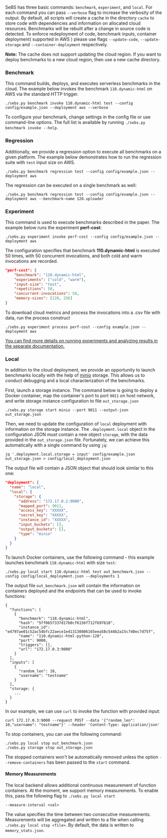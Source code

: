 
SeBS has three basic commands: `benchmark`, `experiment`, and `local`.
For each command you can pass `--verbose` flag to increase the verbosity of the output.
By default, all scripts will create a cache in the directory `cache` to store code with
dependencies and information on allocated cloud resources.
Benchmarks will be rebuilt after a change in source code is detected.
To enforce redeployment of code, benchmark inputs, container deployment( supported in AWS ) please use flags `--update-code`, `--update-storage` and `--container-deployment` respectively.

**Note:** The cache does not support updating the cloud region. If you want to deploy benchmarks
to a new cloud region, then use a new cache directory.

### Benchmark

This command builds, deploys, and executes serverless benchmarks in the cloud.
The example below invokes the benchmark `110.dynamic-html` on AWS via the standard HTTP trigger.

```
./sebs.py benchmark invoke 110.dynamic-html test --config config/example.json --deployment aws --verbose
```

To configure your benchmark, change settings in the config file or use command-line options.
The full list is available by running `./sebs.py benchmark invoke --help`.

### Regression

Additionally, we provide a regression option to execute all benchmarks on a given platform.
The example below demonstrates how to run the regression suite with `test` input size on AWS.

```
./sebs.py benchmark regression test --config config/example.json --deployment aws
```

The regression can be executed on a single benchmark as well:

```
./sebs.py benchmark regression test --config config/example.json --deployment aws --benchmark-name 120.uploader
```

### Experiment

This command is used to execute benchmarks described in the paper. The example below runs the experiment **perf-cost**:

```
./sebs.py experiment invoke perf-cost --config config/example.json --deployment aws
```

The configuration specifies that benchmark **110.dynamic-html** is executed 50 times, with 50 concurrent invocations, and both cold and warm invocations are recorded. 

```json
"perf-cost": {
    "benchmark": "110.dynamic-html",
    "experiments": ["cold", "warm"],
    "input-size": "test",
    "repetitions": 50,
    "concurrent-invocations": 50,
    "memory-sizes": [128, 256]
}
```

To download cloud metrics and process the invocations into a .csv file with data, run the process construct

```
./sebs.py experiment process perf-cost --config example.json --deployment aws
```

[You can find more details on running experiments and analyzing results in the separate documentation.](experiments.md)

### Local

In addition to the cloud deployment, we provide an opportunity to launch benchmarks locally with the help of [minio](https://min.io/) storage.
This allows us to conduct debugging and a local characterization of the benchmarks.

First, launch a storage instance. The command below is going to deploy a Docker container,
map the container's port to port `9011` on host network, and write storage instance configuration
to file `out_storage.json`

```
./sebs.py storage start minio --port 9011 --output-json out_storage.json
```

Then, we need to update the configuration of `local` deployment with information on the storage 
instance. The `.deployment.local` object in the configuration JSON must contain a new object
`storage`, with the data provided in the `out_storage.json` file. Fortunately, we can achieve
this automatically with a single command by using `jq`:

```
jq '.deployment.local.storage = input' config/example.json out_storage.json > config/local_deployment.json
```

The output file will contain a JSON object that should look similar to this one:

```json
"deployment": {
  "name": "local",
  "local": {
    "storage": {
      "address": "172.17.0.2:9000",
      "mapped_port": 9011,
      "access_key": "XXXXX",
      "secret_key": "XXXXX",
      "instance_id": "XXXXX",
      "input_buckets": [],
      "output_buckets": [],
      "type": "minio"
    }
  }
}
```

To launch Docker containers, use the following command - this example launches benchmark `110.dynamic-html` with size `test`:

```
./sebs.py local start 110.dynamic-html test out_benchmark.json --config config/local_deployment.json --deployments 1
```

The output file `out_benchmark.json` will contain the information on containers deployed and the endpoints that can be used to invoke functions:

```
{
  "functions": [
    {
      "benchmark": "110.dynamic-html",
      "hash": "5ff0657337d17b0cf6156f712f697610",
      "instance_id": "e4797ae01c52ac54bfc22aece1e413130806165eea58c544b2a15c740ec7d75f",
      "name": "110.dynamic-html-python-128",
      "port": 9000,
      "triggers": [],
      "url": "172.17.0.3:9000"
    }
  ],
  "inputs": [
    {
      "random_len": 10,
      "username": "testname"
    }
  ],
  "storage: {
    ...
  }
}
```

In our example, we can use `curl` to invoke the function with provided input:

```
curl 172.17.0.3:9000 --request POST --data '{"random_len": 10,"username": "testname"}' --header 'Content-Type: application/json'
```

To stop containers, you can use the following command:

```
./sebs.py local stop out_benchmark.json
./sebs.py storage stop out_storage.json
```

The stopped containers won't be automatically removed unless the option `--remove-containers` has been passed to the `start` command.

#### Memory Measurements

The local backend allows additional continuous measurement of function containers. At the moment,
we support memory measurements. To enable this, pass the following flag to `./sebs.py local start`

```
--measure-interval <val>
```

The value specifies the time between two consecutive measurements. Measurements will be aggregated
and written to a file when calling `./sebs.py local stop <file>`. By default, the data is written
to `memory_stats.json`.

